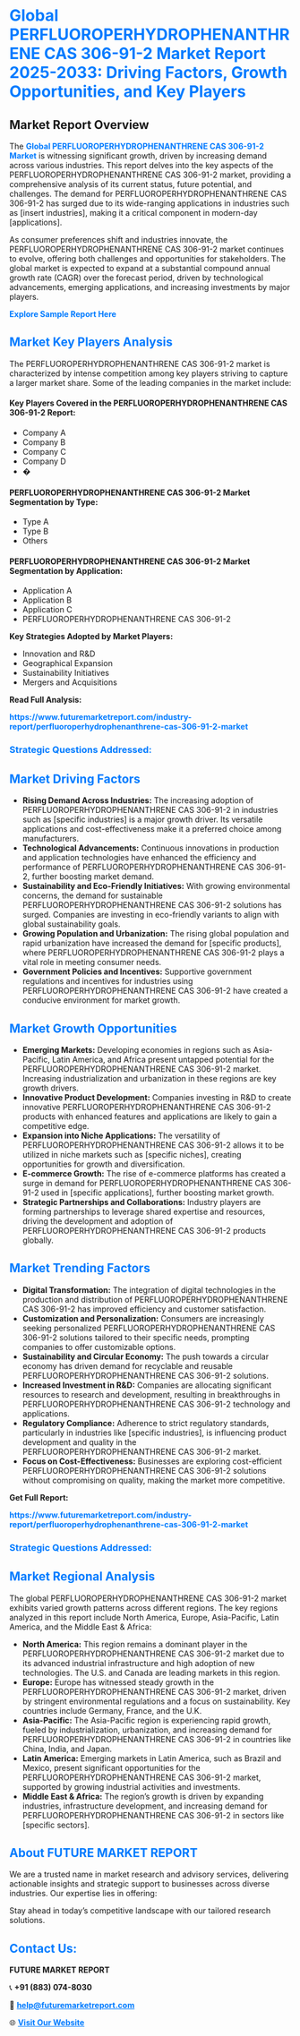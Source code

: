 <h1 style="color: #007BFF;">Global PERFLUOROPERHYDROPHENANTHRENE CAS 306-91-2 Market Report 2025-2033: Driving Factors, Growth Opportunities, and Key Players</h1>

<section id="overview">
<h2>Market Report Overview</h2>
<p>The <a href="https://www.futuremarketreport.com/industry-report/perfluoroperhydrophenanthrene-cas-306-91-2-market" style="color: #007BFF; text-decoration: none;"><strong>Global PERFLUOROPERHYDROPHENANTHRENE CAS 306-91-2 Market</strong></a> is witnessing significant growth, driven by increasing demand across various industries. This report delves into the key aspects of the PERFLUOROPERHYDROPHENANTHRENE CAS 306-91-2 market, providing a comprehensive analysis of its current status, future potential, and challenges. The demand for PERFLUOROPERHYDROPHENANTHRENE CAS 306-91-2 has surged due to its wide-ranging applications in industries such as [insert industries], making it a critical component in modern-day [applications].</p>
<p>As consumer preferences shift and industries innovate, the PERFLUOROPERHYDROPHENANTHRENE CAS 306-91-2 market continues to evolve, offering both challenges and opportunities for stakeholders. The global market is expected to expand at a substantial compound annual growth rate (CAGR) over the forecast period, driven by technological advancements, emerging applications, and increasing investments by major players.</p>
</section>

<section id="overview">
<p><a href="https://www.futuremarketreport.com/request-sample/reportId=111466" style="color: #007BFF; text-decoration: none;"><strong>Explore Sample Report Here</strong></a></p>
</section>

<section id="key-players">
<h2 style="color: #007BFF;">Market Key Players Analysis</h2>
<p>The PERFLUOROPERHYDROPHENANTHRENE CAS 306-91-2 market is characterized by intense competition among key players striving to capture a larger market share. Some of the leading companies in the market include:</p>
<h4>Key Players Covered in the PERFLUOROPERHYDROPHENANTHRENE CAS 306-91-2 Report:</h4>
<ul><li>Company A</li><li>Company B</li><li>Company C</li><li>Company D</li><li>�</li></ul>
<h4>PERFLUOROPERHYDROPHENANTHRENE CAS 306-91-2 Market Segmentation by Type:</h4>
<ul><li>Type A</li><li>Type B</li><li>Others</li></ul>

<h4>PERFLUOROPERHYDROPHENANTHRENE CAS 306-91-2 Market Segmentation by Application:</h4>
<ul><li>Application A</li><li>Application B</li><li>Application C</li><li>PERFLUOROPERHYDROPHENANTHRENE CAS 306-91-2</li></ul>
<p><strong>Key Strategies Adopted by Market Players:</strong></p>
<ul>
<li>Innovation and R&D</li>
<li>Geographical Expansion</li>
<li>Sustainability Initiatives</li>
<li>Mergers and Acquisitions</li>
</ul>
</section>

<section>
<p><strong>Read Full Analysis: </strong></p><a href="https://www.futuremarketreport.com/industry-report/perfluoroperhydrophenanthrene-cas-306-91-2-market" style="color: #007BFF; text-decoration: none;"><strong>https://www.futuremarketreport.com/industry-report/perfluoroperhydrophenanthrene-cas-306-91-2-market</strong></a>
<h3 style="color: #007BFF;">Strategic Questions Addressed:</h3>
</section>

<section id="driving-factors">
<h2 style="color: #007BFF;">Market Driving Factors</h2>
<ul>
<li><strong>Rising Demand Across Industries:</strong> The increasing adoption of PERFLUOROPERHYDROPHENANTHRENE CAS 306-91-2 in industries such as [specific industries] is a major growth driver. Its versatile applications and cost-effectiveness make it a preferred choice among manufacturers.</li>
<li><strong>Technological Advancements:</strong> Continuous innovations in production and application technologies have enhanced the efficiency and performance of PERFLUOROPERHYDROPHENANTHRENE CAS 306-91-2, further boosting market demand.</li>
<li><strong>Sustainability and Eco-Friendly Initiatives:</strong> With growing environmental concerns, the demand for sustainable PERFLUOROPERHYDROPHENANTHRENE CAS 306-91-2 solutions has surged. Companies are investing in eco-friendly variants to align with global sustainability goals.</li>
<li><strong>Growing Population and Urbanization:</strong> The rising global population and rapid urbanization have increased the demand for [specific products], where PERFLUOROPERHYDROPHENANTHRENE CAS 306-91-2 plays a vital role in meeting consumer needs.</li>
<li><strong>Government Policies and Incentives:</strong> Supportive government regulations and incentives for industries using PERFLUOROPERHYDROPHENANTHRENE CAS 306-91-2 have created a conducive environment for market growth.</li>
</ul>
</section>

<section id="growth-opportunities">
<h2 style="color: #007BFF;">Market Growth Opportunities</h2>
<ul>
<li><strong>Emerging Markets:</strong> Developing economies in regions such as Asia-Pacific, Latin America, and Africa present untapped potential for the PERFLUOROPERHYDROPHENANTHRENE CAS 306-91-2 market. Increasing industrialization and urbanization in these regions are key growth drivers.</li>
<li><strong>Innovative Product Development:</strong> Companies investing in R&D to create innovative PERFLUOROPERHYDROPHENANTHRENE CAS 306-91-2 products with enhanced features and applications are likely to gain a competitive edge.</li>
<li><strong>Expansion into Niche Applications:</strong> The versatility of PERFLUOROPERHYDROPHENANTHRENE CAS 306-91-2 allows it to be utilized in niche markets such as [specific niches], creating opportunities for growth and diversification.</li>
<li><strong>E-commerce Growth:</strong> The rise of e-commerce platforms has created a surge in demand for PERFLUOROPERHYDROPHENANTHRENE CAS 306-91-2 used in [specific applications], further boosting market growth.</li>
<li><strong>Strategic Partnerships and Collaborations:</strong> Industry players are forming partnerships to leverage shared expertise and resources, driving the development and adoption of PERFLUOROPERHYDROPHENANTHRENE CAS 306-91-2 products globally.</li>
</ul>
</section>

<section id="trending-factors">
<h2 style="color: #007BFF;">Market Trending Factors</h2>
<ul>
<li><strong>Digital Transformation:</strong> The integration of digital technologies in the production and distribution of PERFLUOROPERHYDROPHENANTHRENE CAS 306-91-2 has improved efficiency and customer satisfaction.</li>
<li><strong>Customization and Personalization:</strong> Consumers are increasingly seeking personalized PERFLUOROPERHYDROPHENANTHRENE CAS 306-91-2 solutions tailored to their specific needs, prompting companies to offer customizable options.</li>
<li><strong>Sustainability and Circular Economy:</strong> The push towards a circular economy has driven demand for recyclable and reusable PERFLUOROPERHYDROPHENANTHRENE CAS 306-91-2 solutions.</li>
<li><strong>Increased Investment in R&D:</strong> Companies are allocating significant resources to research and development, resulting in breakthroughs in PERFLUOROPERHYDROPHENANTHRENE CAS 306-91-2 technology and applications.</li>
<li><strong>Regulatory Compliance:</strong> Adherence to strict regulatory standards, particularly in industries like [specific industries], is influencing product development and quality in the PERFLUOROPERHYDROPHENANTHRENE CAS 306-91-2 market.</li>
<li><strong>Focus on Cost-Effectiveness:</strong> Businesses are exploring cost-efficient PERFLUOROPERHYDROPHENANTHRENE CAS 306-91-2 solutions without compromising on quality, making the market more competitive.</li>
</ul>
</section>

<section>
<p><strong>Get Full Report: </strong></p><a href="https://www.futuremarketreport.com/industry-report/perfluoroperhydrophenanthrene-cas-306-91-2-market" style="color: #007BFF; text-decoration: none;"><strong>https://www.futuremarketreport.com/industry-report/perfluoroperhydrophenanthrene-cas-306-91-2-market</strong></a>
<h3 style="color: #007BFF;">Strategic Questions Addressed:</h3>
</section>


<section id="regional-analysis">
<h2 style="color: #007BFF;">Market Regional Analysis</h2>
<p>The global PERFLUOROPERHYDROPHENANTHRENE CAS 306-91-2 market exhibits varied growth patterns across different regions. The key regions analyzed in this report include North America, Europe, Asia-Pacific, Latin America, and the Middle East & Africa:</p>
<ul>
<li><strong>North America:</strong> This region remains a dominant player in the PERFLUOROPERHYDROPHENANTHRENE CAS 306-91-2 market due to its advanced industrial infrastructure and high adoption of new technologies. The U.S. and Canada are leading markets in this region.</li>
<li><strong>Europe:</strong> Europe has witnessed steady growth in the PERFLUOROPERHYDROPHENANTHRENE CAS 306-91-2 market, driven by stringent environmental regulations and a focus on sustainability. Key countries include Germany, France, and the U.K.</li>
<li><strong>Asia-Pacific:</strong> The Asia-Pacific region is experiencing rapid growth, fueled by industrialization, urbanization, and increasing demand for PERFLUOROPERHYDROPHENANTHRENE CAS 306-91-2 in countries like China, India, and Japan.</li>
<li><strong>Latin America:</strong> Emerging markets in Latin America, such as Brazil and Mexico, present significant opportunities for the PERFLUOROPERHYDROPHENANTHRENE CAS 306-91-2 market, supported by growing industrial activities and investments.</li>
<li><strong>Middle East & Africa:</strong> The region’s growth is driven by expanding industries, infrastructure development, and increasing demand for PERFLUOROPERHYDROPHENANTHRENE CAS 306-91-2 in sectors like [specific sectors].</li>
</ul>
</section>

<footer>
<h2 style="color: #007BFF;">About FUTURE MARKET REPORT</h2>
<p>We are a trusted name in market research and advisory services, delivering actionable insights and strategic support to businesses across diverse industries. Our expertise lies in offering:</p>

<p>Stay ahead in today’s competitive landscape with our tailored research solutions.</p>

<h2 style="color: #007BFF;">Contact Us:</h2>
<p><strong>FUTURE MARKET REPORT</strong></p>
<p>📞 <strong>+91 (883) 074-8030</strong></p>
<p>📧 <strong><a href="mailto:help@futuremarketreport.com" style="color: #007BFF;">help@futuremarketreport.com</a></strong></p>
<p>🌐 <strong><a href="https://www.futuremarketreport.com/" style="color: #007BFF;">Visit Our Website</a></strong></p>
</footer>